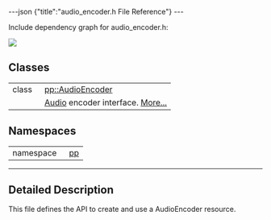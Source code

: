 ---json {"title":"audio\_encoder.h File Reference"} ---

Include dependency graph for audio\_encoder.h:

![](/docs/native-client/pepper_dev/cpp/audio__encoder_8h__incl.png)

Classes
-------

<table><tbody><tr class="odd"><td style="text-align: right;">class  </td><td><a href="/docs/native-client/pepper_dev/cpp/classpp_1_1_audio_encoder/" class="el">pp::AudioEncoder</a></td></tr><tr class="even"><td style="text-align: right;"> </td><td><a href="/docs/native-client/pepper_dev/cpp/classpp_1_1_audio/" class="el" title="An audio resource.">Audio</a> encoder interface. <a href="/docs/native-client/pepper_dev/cpp/classpp_1_1_audio_encoder#details">More...</a><br />
</td></tr></tbody></table>

Namespaces
----------

<table><tbody><tr class="odd"><td style="text-align: right;">namespace  </td><td><a href="/docs/native-client/pepper_dev/cpp/namespacepp/" class="el">pp</a></td></tr></tbody></table>

------------------------------------------------------------------------

<span id="details" class="anchor" style="margin: 0;"></span>

Detailed Description
--------------------

This file defines the API to create and use a AudioEncoder resource.
